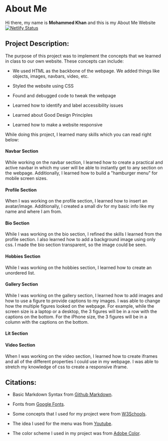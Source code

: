 # About Me
Hi there, my name is **Mohammed Khan** and this is my About Me Website [![Netlify Status](https://api.netlify.com/api/v1/badges/ce964819-fdaa-4e37-b28d-d6e8ddb764ce/deploy-status)](https://app.netlify.com/sites/about-me-mohammed-khan/deploys)

## Project Description:
The purpose of this project was to implement  the concepts that we learned in class to our own website. These concepts can include:

* We used HTML as the backbone of the webpage. We added things like objects, images, navbars, video, etc. 

* Styled the website using CSS

* Found and debugged code to tweak the webpage

* Learned how to identify and label accessibility issues

* Learned about Good Design Principles

* Learned how to make a website responsive

While doing this project, I learned many skills which you can read right below:

#### Navbar Section

While working on the navbar section, I learned how to create a practical and  active navbar in which my user will be able to instantly get to any section on the webpage. Additionally, I learned how to build a "hamburger menu" for mobile screen sizes. 

#### Profile Section

When I was working on the profile section, I learned how to insert an avatar/image. Additionally, I created a small div for my basic info like my name and where I am from. 

#### Bio Section 

While I was working on the bio section, I refined the skills I learned from the profile section. I also learned how to add a background image using only css. I made the bio section transparent, so the image could be seen. 

#### Hobbies Section 

While I was working on the hobbies section, I learned how to create an unordered list. 

#### Gallery Section

While I was working on the gallery section, I learned how to add images and how to use a figure to provide captions to my images. I was able to change how the multiple figures looked on the webpage. For example, while the screen size is a laptop or a desktop, the 3 figures will be in a row with the captions on the bottom. For the iPhone size, the 3 figures will be in a column with the captions on the bottom. 

#### Lit Section 




#### Video Section

When I was working on the video section, I learned how to create iframes and all of the different properties I could use in my webpage. I was able to stretch my knowledge of css to create a responsive iframe. 



## Citations:

* Basic Markdown Syntax from [Github Markdown](https://docs.github.com/en/get-started/writing-on-github/getting-started-with-writing-and-formatting-on-github/basic-writing-and-formatting-syntax).

* Fonts from [Google Fonts](https://fonts.google.com/).

* Some concepts that I used for my project were from [W3Schools](https://www.w3schools.com/).

* The idea I used for the menu was from [Youtube](https://www.youtube.com/watch?v=S-JyJCVx_4Y).

* The color scheme I used in my project was from [Adobe Color](https://color.adobe.com/create/color-wheel).













